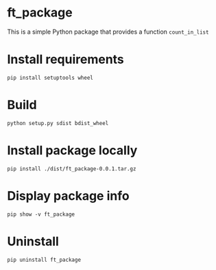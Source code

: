 # ft_package

This is a simple Python package that provides a function `count_in_list`

# Install requirements

```pip install setuptools wheel```

# Build

```python setup.py sdist bdist_wheel```

# Install package locally
```pip install ./dist/ft_package-0.0.1.tar.gz```

# Display package info
```pip show -v ft_package```

# Uninstall

```pip uninstall ft_package```